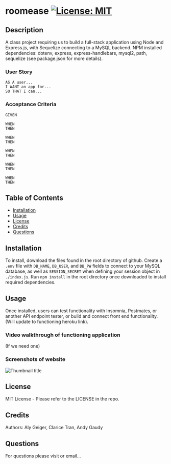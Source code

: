 # roomease [![License: MIT](https://img.shields.io/badge/License-MIT-yellow.svg)](https://opensource.org/licenses/MIT)

## Description

A class project requiring us to build a full-stack application using Node and Express.js, with Sequelize connecting to a MySQL backend. NPM installed dependencies: dotenv, express, express-handlebars, mysql2, path, sequelize (see package.json for more details).

### User Story
```
AS A user...
I WANT an app for...
SO THAT I can...
```

### Acceptance Criteria
```
GIVEN

WHEN
THEN

WHEN
THEN

WHEN
THEN

WHEN
THEN

WHEN
THEN
```

## Table of Contents

- [Installation](#installation)
- [Usage](#usage)
- [License](#license)
- [Credits](#credits)
- [Questions](#questions)

## Installation

To install, download the files found in the root directory of github.  Create a `.env` file with `DB_NAME`, `DB_USER`, and `DB_PW` fields to connect to your MySQL database, as well as `SESSION_SECRET` when defining your session object in `./index.js`.  Run `npm install` in the root directory once downloaded to install required dependencies.

## Usage

Once installed, users can test functionality with Insomnia, Postmates, or another API endpoint tester, or build and connect front end functionality. (Will update to functioning heroku link).

### Video walkthrough of functioning application
(If we need one)

### Screenshots of website
![Thumbnail title](./public/assets/images/*.png)

## License

MIT License - Please refer to the LICENSE in the repo.

## Credits

Authors: Aly Geiger, Clarice Tran, Andy Gaudy

## Questions

For questions please visit or email...
    